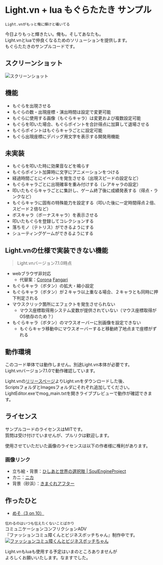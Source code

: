 Light.vn + lua もぐらたたき サンプル
=========

`Light.vnがもっと俺に輝けと囁いてる`

今日よりもっと輝きたい。俺も。そしてあなたも。  
Light.vnとluaで仲良くなるためのソリューションを提供します。  
もぐらたたきのサンプルコードです。

## スクリーンショット
![スクリーンショット](https://gist.github.com/mmmesooo/eaf62a5cabb282f23789e94bb48e83a6/raw/df9f1ddf4c8c62373ad9275f881a0327a5ae62a4/screenshot.gif)


機能
---------
- もぐらを出現させる
- もぐらの数・出現座標・演出時間は設定で変更可能
- もぐらに使用する画像（もぐらキャラ）は変更および複数設定可能
- もぐらを叩いた場合、もぐらポイントを合計得点に加算して退場させる
- もぐらポイントはもぐらキャラごとに設定可能
- もぐら出現座標にデバッグ用文字を表示する開発用機能

未実装
---------
- もぐらを叩いた時に効果音などを鳴らす
- もぐらポイント加算時に文字にアニメーションをつける
- 経過時間ごとにイベントを発生させる（出現スピードの設定など）
- もぐらキャラごとに出現確率を重み付けする（レアキャラの設定）
- 叩いたもぐらキャラごとに集計し、ゲーム終了後に成績発表する（得点・ランクなど）
- もぐらキャラに固有の特殊能力を設定する（叩いた後に一定時間得点２倍、スピード２倍など）
- ボスキャラ（ボーナスキャラ）を表示させる
- 叩いたもぐらを登録してコレクションする
- 落ちモノ（テトリス）ができるようにする
- シューティングゲームができるようにする

Light.vnの仕様で実装できない機能
---------
>Light.vnバージョン7.1.0時点
- webブラウザ非対応
  - 代替案：[Corona](https://coronalabs.com/) [Fangari](https://fengari.io/)
- もぐらキャラ（ボタン）の拡大・縮小設定
- もぐらキャラ（ボタン）が２キャラ以上重なる場合、２キャラとも同時に押下判定される
- マウスクリック箇所にエフェクトを発生させられない
  - マウス座標取得用システム変数が提供されていない（マウス座標取得がOS依存のため？）
- もぐらキャラ（ボタン）のマウスオーバーに別画像を設定できない
  - もぐらキャラ移動中にマウスオーバーすると移動終了地点まで座標がずれる


## 動作環境
このコード単体では動作しません。別途Light.vn本体が必要です。  
Light.vnバージョン7.1.0で動作確認しています。  

Light.vnの[リリースページ](https://github.com/hsdk123/Light.vn/releases)よりLight.vnをダウンロードした後、  
ScriptsフォルダとImagesフォルダにそれぞれ追加してください。  
LightEditor.exeでmog_main.txtを開きライブプレビューで動作が確認できます。  

## ライセンス
サンプルコードのライセンスはMITです。  
質問は受け付けていませんが、プルリクは歓迎します。  

使用させていただいた画像のライセンスは以下の作者様に権利があります。

### 画像リンク
  - 立ち絵・背景：[ひしあと世界の選択肢 | SoulEngineProject](http://soulengineproject.com/lightvn-x-01-hisia/)
  - カニ：[ニカ](https://twitter.com/nika_hitsuji/)
  - 背景（砂浜）：[きまぐれアフター](http://www5d.biglobe.ne.jp/~gakai/)

## 作ったひと
  - [めそ（3 on 10）](http://3on10.com)

`伝わるのはいつも伝えたくないことばかり`  
コミュニケーションコンフリクションADV  
『ファッションコミュ障くんとビジネスボッチちゃん』制作中です。  
[![ファッションコミュ障くんとビジネスボッチちゃん](https://gist.github.com/mmmesooo/eaf62a5cabb282f23789e94bb48e83a6/raw/5bc6057a7c54ae223124b6b42cf680fdeb0efd7e/topimg_fashion.jpg)](http://3on10.com/fashion)

Light.vnもluaも使用する予定はいまのところありませんが  
よろしくお願いいたします。なますでした。


